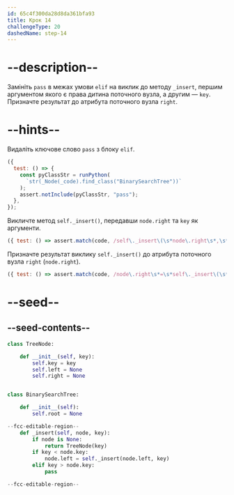 ```yaml
---
id: 65c4f300da28d8da361bfa93
title: Крок 14
challengeType: 20
dashedName: step-14
---
```


# --description--

Замініть `pass` в межах умови `elif` на виклик до методу `_insert`, першим аргументом якого є права дитина поточного вузла, а другим — `key`. Призначте результат до атрибута поточного вузла `right`.

# --hints--

Видаліть ключове слово `pass` з блоку `elif`.

```js
({
  test: () => {
    const pyClassStr = runPython(
      `str(_Node(_code).find_class("BinarySearchTree"))`
    );
    assert.notInclude(pyClassStr, "pass");
  },
});

```

Викличте метод `self._insert()`, передавши `node.right` та `key` як аргументи.

```js
({ test: () => assert.match(code, /self\._insert\(\s*node\.right\s*,\s*key\s*\)/) });
```

Призначте результат виклику `self._insert()` до атрибута поточного вузла `right` (`node.right`).

```js
({ test: () => assert.match(code, /node\.right\s*=\s*self\._insert\(\s*node\.right\s*,\s*key\s*\)/) });
```


# --seed--

## --seed-contents--


```py
class TreeNode:

    def __init__(self, key):
        self.key = key
        self.left = None
        self.right = None


class BinarySearchTree:

    def __init__(self):
        self.root = None

--fcc-editable-region--
    def _insert(self, node, key):
        if node is None:
            return TreeNode(key)
        if key < node.key:
            node.left = self._insert(node.left, key)
        elif key > node.key:
            pass

--fcc-editable-region--

```
